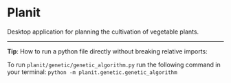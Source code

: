 # Planit

Desktop application for planning the cultivation of vegetable plants.

---

**Tip**: How to run a python file directly without breaking relative imports:

To run `planit/genetic/genetic_algorithm.py` run the following command in your terminal:
`python -m planit.genetic.genetic_algorithm`